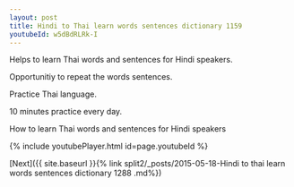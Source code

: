 ```yaml
---
layout: post
title: Hindi to Thai learn words sentences dictionary 1159 
youtubeId: w5dBdRLRk-I
---
```

 
 
Helps to learn Thai words and sentences for Hindi speakers.

Opportunitiy to repeat the words sentences. 

Practice Thai language. 
 
10 minutes practice every day. 
 
How to learn Thai words and sentences for Hindi speakers 
 
{% include youtubePlayer.html id=page.youtubeId %}
 
 
[Next]({{ site.baseurl }}{% link  split2/_posts/2015-05-18-Hindi to thai learn words sentences dictionary 1288 .md%})
 
